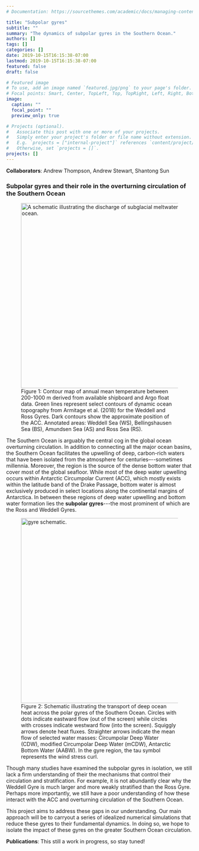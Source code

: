 ```yaml
---
# Documentation: https://sourcethemes.com/academic/docs/managing-content/

title: "Subpolar gyres"
subtitle: ""
summary: "The dynamics of subpolar gyres in the Southern Ocean."
authors: []
tags: []
categories: []
date: 2019-10-15T16:15:38-07:00
lastmod: 2019-10-15T16:15:38-07:00
featured: false
draft: false

# Featured image
# To use, add an image named `featured.jpg/png` to your page's folder.
# Focal points: Smart, Center, TopLeft, Top, TopRight, Left, Right, BottomLeft, Bottom, BottomRight.
image:
  caption: ""
  focal_point: ""
  preview_only: true

# Projects (optional).
#   Associate this post with one or more of your projects.
#   Simply enter your project's folder or file name without extension.
#   E.g. `projects = ["internal-project"]` references `content/project/deep-learning/index.md`.
#   Otherwise, set `projects = []`.
projects: []
---
```


**Collaborators**: Andrew Thompson, Andrew Stewart, Shantong Sun

### Subpolar gyres and their role in the overturning circulation of the Southern Ocean


<figure>
<img src="/img/temp_map.jpg" width="500" height="500" align="middle" alt="A schematic illustrating the discharge of subglacial meltwater into the ocean.">
<figcaption> Figure 1: Contour map of annual mean temperature between 200-1000 m derived from available shipboard and Argo float data. Green lines represent select contours of dynamic ocean topography from Armitage et al. (2018) for the Weddell and Ross Gyres. Dark contours show the approximate position of the ACC. Annotated areas: Weddell Sea (WS), Bellingshausen Sea (BS), Amundsen Sea (AS) and Ross Sea (RS).</figcaption>
</figure>

The Southern Ocean is arguably the central cog in the global ocean overturning circulation. In addition to connecting all the major ocean basins, the Southern Ocean facilitates the upwelling of deep, carbon-rich waters that have been isolated from the atmosphere for centuries–--sometimes millennia. Moreover, the region is the source of the dense bottom water that cover most of the global seafloor. While most of the deep water upwelling occurs within Antarctic Circumpolar Current (ACC), which mostly exists within the latitude band of the Drake Passage, bottom water is almost exclusively produced in select locations along the continental margins of Antarctica. In between these regions of deep water upwelling and bottom water formation lies the **subpolar gyres**---the most prominent of which are the Ross and Weddell Gyres.

<!-- transport and modification of Circumpolar Deep Water (CDW) is a key component of the global ocean overturning circulation. CDW is primarily found within the Antarctic Circumpolar Current (ACC) and is a mixture of deep waters from all adjacent ocean basins. Under the influence of strong westerly winds and the Earth's rotation, this deep water flows upward towards the surface and subsequently splits into two branches: a northward branch, which eventually replenishes the deep waters formed in the northern Atlantic, and a southward branch that contributes to the formation of Antarctic Bottom Water. This work is mainly concerned with the southward branch that transports relatively warm CDW to the continental slope of Antarctica.-->

<figure>
<img src="/img/gyre_schematic.jpg" width="500" height="500" align="middle" alt="gyre schematic.">
<figcaption> Figure 2: Schematic illustrating the transport of deep ocean heat across the polar gyres of the Southern Ocean. Circles with dots indicate eastward flow (out of the screen) while circles with crosses indicate westward flow (into the screen). Squiggly arrows denote heat fluxes. Straighter arrows indicate the mean flow of selected water masses: Circumpolar Deep Water (CDW), modified Circumpolar Deep Water (mCDW), Antarctic Bottom Water (AABW). In the gyre region, the tau symbol represents the wind stress curl.</figcaption>
</figure>

Though many studies have examined the subpolar gyres in isolation, we still lack a firm understanding of their the mechanisms that control their circulation and stratification. For example, it is not abundantly clear why the Weddell Gyre is much larger and more weakly stratified than the Ross Gyre. Perhaps more importantly, we still have a poor understanding of how these interact with the ACC and overturning circulation of the Southern Ocean. 

This project aims to address these gaps in our understanding. Our main approach will be to carryout a series of idealized numerical simulations that reduce these gyres to their fundamental dynamics. In doing so, we hope to isolate the impact of these gyres on the greater Southern Ocean circulation. 

<!--, we aim to conduct a series of process-based modeling studies to elucidate the key processes that control the modification of CDW across these gyres. In doing so, we seek to address the following questions:

* What is the relative importance of wind-driven upwelling, isopycnal eddy stirring and surface buoyancy fluxes in setting the shape and depth of isopycnals across these gyres? 
* How does poleward heat transport across these gyres respond to changes in surface heat, freshwater or momentum fluxes? 
* How do the asymmetries in the size and stratification of the Ross and Weddell gyres impact the overturning circulation of the Southern Ocean?-->

<!--### Assessing the potential importance of polar gyre asymmetry in the Southern Ocean overturning

In addition to providing a pathway for deep ocean heat transport to the Antarctic margin, the polar gyres of the Southern Ocean also play an important role in the upwelling of CDW and its transformation into either intermediate or abyssal. In this capacity, these gyres are crucial cogs in the overturning circulation of the Southern Ocean. A key aspect of these gyres is their tendency to flatten isopycnals within the ocean interior (Figure 2). However, this detail is often neglected in the canonical zonally-averaged view of the Southern Ocean residual overturning circulation, which typically assumes isopycnal slopes are uniform with latitude. Furthermore, the current overturning framework also neglects inter-basin asymmetries in ocean stratification. Poleward of the circumpolar current, isopycnal depths can differ by hundreds of meters at a given latitude, with the Weddell Sea having much shallower isopycnals than the Ross Sea. Thus, the pathways of upwelled CDW differ substantially across the Ross and Weddell Seas. 

Since that water masses created within these gyres are exported globally, these regional asymmetries in stratification may have far-reaching effects on the overturning circulation of the global ocean. As before, we aim to diagnose the importance of the gyre asymmetries by using a suite of idealized models, ranging from simple box models to more complex general circulation models.-->

**Publications**: This still a work in progress, so stay tuned!

